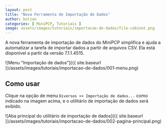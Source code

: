 ```yaml
---
layout: post
title: "Nova Ferramenta de Importação de Dados"
author: bolzan
categories: [ MiniPCP, Tutoriais ]
image: assets/images/tutoriais/importacao-de-dados/file-cabinet.png
---
```

A nova ferramenta de importação de dados do MiniPCP simplifica e ajuda a automatizar a tarefa de importar dados a partir de arquivos CSV. Ela está disponível a partir da versão 7.1.1.4515.

![Menu "Importação de dados"]({{ site.baseurl }}/assets/images/tutoriais/importacao-de-dados/001-menu.png)

## Como usar
Clique na opção de menu `Diversos >> Importação de dados...` como indicado na imagem acima, e o utilitário de importação de dados será exibido.

![Aba principal do utilitário de importação de dados]({{ site.baseurl }}/assets/images/tutoriais/importacao-de-dados/002-pagina-principal.png)
